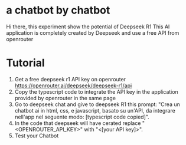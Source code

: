 # a chatbot by chatbot
Hi there, this experiment show the potential of Deepseek R1
This AI application is completely created by Deepseek and use a free API from openrouter
# Tutorial
1) Get a free deepseek r1 API key on openrouter https://openrouter.ai/deepseek/deepseek-r1/api
2) Copy the typescript code to integrate the API key in the application provided by openrouter in the same page
3) Go to deepseek chat and give to deepseek R1 this prompt:
   "Crea un chatbot ai in html, css, e javascript, basato su un'API, da integrare nell'app nel seguente modo: [typescript code copied]".
4) In the code that deepseek will have cerated replace "<OPENROUTER_API_KEY>" with "<[your API key]>".
5) Test your Chatbot 
